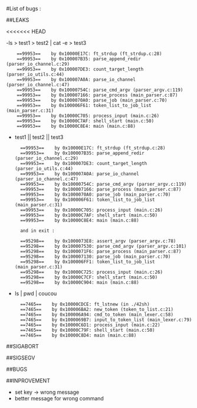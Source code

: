 #List of bugs :

##LEAKS

<<<<<<< HEAD

-ls > test1 > test2  | cat -e > test3

		==99953==    by 0x10000E17C: ft_strdup (ft_strdup.c:28)
		==99953==    by 0x100007B35: parse_append_redir (parser_io_channel.c:29)
		==99953==    by 0x100007DE3: count_target_length (parser_io_utils.c:44)
		==99953==    by 0x100007A0A: parse_io_channel (parser_io_channel.c:47)
		==99953==    by 0x10000754C: parse_cmd_argv (parser_argv.c:119)
		==99953==    by 0x100007166: parse_process (main_parser.c:87)
		==99953==    by 0x1000070A0: parse_job (main_parser.c:70)
		==99953==    by 0x100006F61: token_list_to_job_list (main_parser.c:31)
		==99953==    by 0x10000C705: process_input (main.c:26)
		==99953==    by 0x10000C7AF: shell_start (main.c:50)
		==99953==    by 0x10000C8E4: main (main.c:88)


- test1 || test2 || test3

		==99953==    by 0x10000E17C: ft_strdup (ft_strdup.c:28)
		==99953==    by 0x100007B35: parse_append_redir (parser_io_channel.c:29)
		==99953==    by 0x100007DE3: count_target_length (parser_io_utils.c:44)
		==99953==    by 0x100007A0A: parse_io_channel (parser_io_channel.c:47)
		==99953==    by 0x10000754C: parse_cmd_argv (parser_argv.c:119)
		==99953==    by 0x100007166: parse_process (main_parser.c:87)
		==99953==    by 0x1000070A0: parse_job (main_parser.c:70)
		==99953==    by 0x100006F61: token_list_to_job_list (main_parser.c:31)
		==99953==    by 0x10000C705: process_input (main.c:26)
		==99953==    by 0x10000C7AF: shell_start (main.c:50)
		==99953==    by 0x10000C8E4: main (main.c:88)

		and in exit :

		==95298==    by 0x1000073E8: assert_argv (parser_argv.c:78)
		==95298==    by 0x100007530: parse_cmd_argv (parser_argv.c:101)
		==95298==    by 0x1000071F6: parse_process (main_parser.c:87)
		==95298==    by 0x100007130: parse_job (main_parser.c:70)
		==95298==    by 0x100006FF1: token_list_to_job_list (main_parser.c:31)
		==95298==    by 0x10000C725: process_input (main.c:26)
		==95298==    by 0x10000C7CF: shell_start (main.c:50)
		==95298==    by 0x10000C904: main (main.c:88)

- ls | pwd | coucou

		==7465==    by 0x10000CDCE: ft_lstnew (in ./42sh)
		==7465==    by 0x100006BA2: new_token (token_to_list.c:21)
		==7465==    by 0x100006A94: cmd_to_token (main_lexer.c:58)
		==7465==    by 0x1000069B7: input_to_token_list (main_lexer.c:79)
		==7465==    by 0x10000C6D1: process_input (main.c:22)
		==7465==    by 0x10000C79F: shell_start (main.c:50)
		==7465==    by 0x10000C8D4: main (main.c:88)




##SIGABORT

##SIGSEGV

##BUGS

##INPROVEMENT

- set key -> wrong message
- better message for wrong command